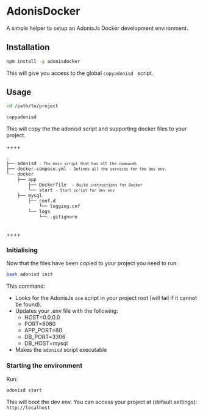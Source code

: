 # AdonisDocker

A simple helper to setup an AdonisJs Docker development environment.

## Installation

```bash
npm install -g adonisdocker
```

This will give you access to the global ```copyadonisd ``` script.

## Usage

```bash
cd /path/to/project

copyadonisd
```

This will copy the the adonisd script and supporting docker files to your project.

++++
<pre class="highlight line-numbers language-bash" data-line="2,5">
<code>.
├── adonisd <small>- The main script that has all the commands</small>
├── docker-compose.yml <small>- Defines all the services for the dev env.</small>
└── docker
    ├── app
        ├── Dockerfile  <small>- Build instructions for Docker</small>
        └── start <small>- Start script for dev env</small>
    ├── mysql
        ├── conf.d
            └── logging.cnf
        └── logs
            └── .gitignore
</code>
</pre>
++++

### Initialising

Now that the files have been copied to your project you need to run:

```bash
bash adonisd init
```

This command: 
- Looks for the AdonisJs ```ace``` script in your project root (will fail if it cannot be found).
-  Updates your .env file with the following:
    - HOST=0.0.0.0
    - PORT=8080
    - APP_PORT=80
    - DB_PORT=3306
    - DB_HOST=mysql
- Makes the ```adonisd``` script executable

### Starting the environment

Run:
```bash
adonisd start
```

This will boot the dev env. You can access your project at (default settings): ```http://localhost```